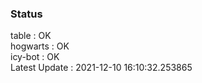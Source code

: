 ### Status


table : OK  
hogwarts : OK  
icy-bot : OK  
Latest Update : 2021-12-10 16:10:32.253865
